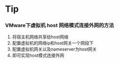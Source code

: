 # Tip
### VMware下虚拟机 host 网络模式连接外网的方法
  1. 将宿主机网络共享给host网络
  2. 配置虚拟机的网络ip和host网关一个网段下
  3. 配置虚拟机网关以及nameserver为host网关
  4. 即可实现host模式连接外网
